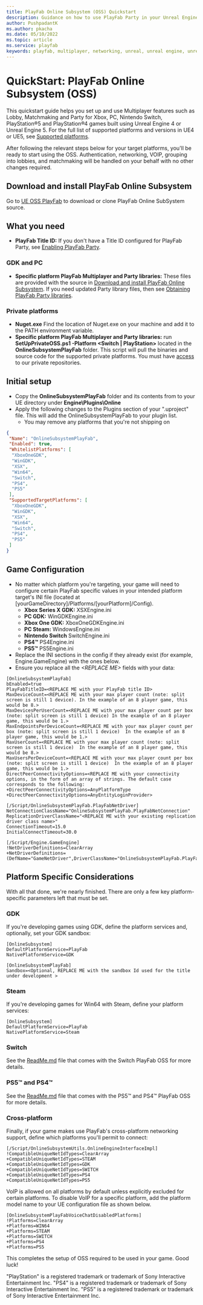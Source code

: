 ```yaml
---
title: PlayFab Online Subsystem (OSS) Quickstart
description: Guidance on how to use PlayFab Party in your Unreal Engine Project.
author: PushpadantK
ms.author: pkacha
ms.date: 05/10/2022
ms.topic: article
ms.service: playfab
keywords: playfab, multiplayer, networking, unreal, unreal engine, unreal engine 4, unreal engine 5, middleware
---
```


# QuickStart: PlayFab Online Subsystem (OSS)

This quickstart guide helps you set up and use Multiplayer features such as Lobby, Matchmaking and Party for Xbox, PC, Nintendo Switch, PlayStation®5 and PlayStation®4 games built using Unreal Engine 4 or Unreal Engine 5. For the full list of supported platforms and versions in UE4 or UE5, see [Supported platforms](party-unreal-engine-oss-overview.md).

After following the relevant steps below for your target platforms, you'll be ready to start using the OSS. Authentication, networking, VOIP, grouping into lobbies, and matchmaking will be handled on your behalf with no other changes required.

## Download and install PlayFab Online Subsystem

Go to [UE OSS PlayFab](https://github.com/PlayFab/PlayFabMultiplayerUnreal) to download or clone PlayFab Online SubSystem source.

## What you need

* **PlayFab Title ID:** If you don't have a Title ID configured for PlayFab Party, see [Enabling PlayFab Party](enable-party.md).

### GDK and PC

* **Specific platform PlayFab Multiplayer and Party libraries:** These files are provided with the source in [Download and install PlayFab Online Subsystem](#download-and-install-playfab-online-subsystem). If you need updated Party library files, then see [Obtaining PlayFab Party libraries](party-unreal-engine-oss-obtaining-playfab-party-libraries.md).

### Private platforms

* **Nuget.exe** Find the location of Nuget.exe on your machine and add it to the PATH environment variable.
* **Specific platform PlayFab Multiplayer and Party libraries:** run **SetUpPrivateOSS.ps1 -Platform <Switch | PlayStation>** located in the **OnlineSubsystemPlayFab** folder. This script will pull the binaries and source code for the supported private platforms. You must have [access](request-access-for-sdks-samples.md) to our private repositories.

## Initial setup

* Copy the **OnlineSubsystemPlayFab** folder and its contents from to your UE directory under **Engine\Plugins\Online**
* Apply the following changes to the Plugins section of your ".uproject" file. This will add the OnlineSubsystemPlayFab to your plugin list.
  * You may remove any platforms that you're not shipping on

```json
{
 "Name": "OnlineSubsystemPlayFab",
 "Enabled": true,
 "WhitelistPlatforms": [
  "XboxOneGDK",
  "WinGDK",
  "XSX",
  "Win64",
  "Switch",
  "PS4",
  "PS5"
 ],
 "SupportedTargetPlatforms": [
  "XboxOneGDK",
  "WinGDK",
  "XSX",
  "Win64",
  "Switch",
  "PS4",
  "PS5"
 ]
}
```

## Game Configuration

* No matter which platform you're targeting, your game will need to configure certain PlayFab specific values in your intended platform target's INI file (located at [yourGameDirectory]/Platforms/[yourPlatform]/Config).
  * **Xbox Series X GDK:** XSXEngine.ini
  * **PC GDK:** WinGDKEngine.ini
  * **Xbox One GDK:** XboxOneGDKEngine.ini
  * **PC Steam:** WindowsEngine.ini
  * **Nintendo Switch** SwitchEngine.ini
  * **PS4™** PS4Engine.ini
  * **PS5™** PS5Engine.ini
* Replace the INI sections in the config if they already exist (for example, Engine.GameEngine) with the ones below.
* Ensure you replace all the *\<REPLACE ME>* fields with your data:

```config
[OnlineSubsystemPlayFab]
bEnabled=true
PlayFabTitleID=<REPLACE ME with your PlayFab title ID>
MaxDeviceCount=<REPLACE ME with your max player count (note: split screen is still 1 device). In the example of an 8 player game, this would be 8.>
MaxDevicesPerUserCount=<REPLACE ME with your max player count per box (note: split screen is still 1 device) In the example of an 8 player game, this would be 1.>
MaxEndpointsPerDeviceCount=<REPLACE ME with your max player count per box (note: split screen is still 1 device)  In the example of an 8 player game, this would be 1.>
MaxUserCount=<REPLACE ME with your max player count (note: split screen is still 1 device)  In the example of an 8 player game, this would be 8.>
MaxUsersPerDeviceCount=<REPLACE ME with your max player count per box (note: split screen is still 1 device)  In the example of an 8 player game, this would be 1.>
DirectPeerConnectivityOptions=<REPLACE ME with your connectivity options, in the form of an array of strings. The default case corresponds to the following:
+DirectPeerConnectivityOptions=AnyPlatformType
+DirectPeerConnectivityOptions=AnyEntityLoginProvider>

[/Script/OnlineSubsystemPlayFab.PlayFabNetDriver]
NetConnectionClassName="OnlineSubsystemPlayFab.PlayFabNetConnection"
ReplicationDriverClassName="<REPLACE ME with your existing replication driver class name>"
ConnectionTimeout=15.0
InitialConnectTimeout=30.0

[/Script/Engine.GameEngine]
!NetDriverDefinitions=ClearArray
+NetDriverDefinitions=(DefName="GameNetDriver",DriverClassName="OnlineSubsystemPlayFab.PlayFabNetDriver",DriverClassNameFallback="OnlineSubsystemUtils.IpNetDriver")
```

## Platform Specific Considerations

With all that done, we're nearly finished. There are only a few key platform-specific parameters left that must be set.  

### GDK

If you're developing games using GDK, define the platform services and, optionally, set your GDK sandbox:

```config
[OnlineSubsystem]
DefaultPlatformService=PlayFab
NativePlatformService=GDK

[OnlineSubsystemPlayFab]
Sandbox=<Optional, REPLACE ME with the sandbox Id used for the title under development >
```

### Steam

If you're developing games for Win64 with Steam, define your platform services:

```config
[OnlineSubsystem]
DefaultPlatformService=PlayFab
NativePlatformService=Steam
```

### Switch

See the [ReadMe.md](https://dev.azure.com/PlayFabPrivate/Switch/_git/PlayFabMultiplayerUnrealSwitch?path=/README.md) file that comes with the Switch PlayFab OSS for more details.

### PS5™ and PS4™

See the [ReadMe.md](https://dev.azure.com/PlayFabPrivate/PS5/_git/PlayFabMultiplayerUnrealPlayStation?path=/README.md) file that comes with the PS5™ and PS4™ PlayFab OSS for more details.

### Cross-platform

Finally, if your game makes use PlayFab's cross-platform networking support, define which platforms you'll permit to connect:

```config
[/Script/OnlineSubsystemUtils.OnlineEngineInterfaceImpl]
!CompatibleUniqueNetIdTypes=ClearArray
+CompatibleUniqueNetIdTypes=STEAM
+CompatibleUniqueNetIdTypes=GDK
+CompatibleUniqueNetIdTypes=SWITCH
+CompatibleUniqueNetIdTypes=PS4
+CompatibleUniqueNetIdTypes=PS5
```

VoIP is allowed on all platforms by default unless explicitly excluded for certain platforms. To disable VoIP for a specific platform, add the platform model name to your UE configuration file as shown below.
```config
[OnlineSubsystemPlayFabVoiceChatDisabledPlatforms]
!Platforms=ClearArray
+Platforms=WIN64
+Platforms=STEAM
+Platforms=SWITCH
+Platforms=PS4
+Platforms=PS5
```
This completes the setup of OSS required to be used in your game.  Good luck!

"PlayStation" is a registered trademark or trademark of Sony Interactive Entertainment Inc.
"PS4" is a registered trademark or trademark of Sony Interactive Entertainment Inc.
"PS5" is a registered trademark or trademark of Sony Interactive Entertainment Inc.
